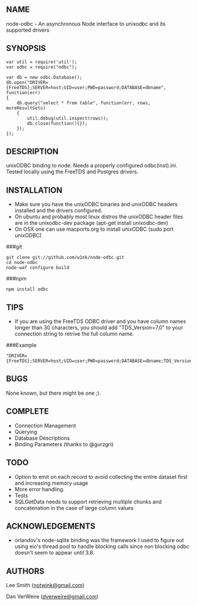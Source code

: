 NAME
----

node-odbc - An asynchronous Node interface to unixodbc and its supported drivers

SYNOPSIS
--------

	var util = require('util');
	var odbc = require("odbc");

	var db = new odbc.Database();
	db.open("DRIVER={FreeTDS};SERVER=host;UID=user;PWD=password;DATABASE=dbname", function(err)
	{
		db.query("select * from table", function(err, rows, moreResultSets)
		{
			util.debug(util.inspect(rows));
			db.close(function(){});
		});
	});


DESCRIPTION
-----------

unixODBC binding to node. Needs a properly configured odbc(inst).ini.  Tested locally using the FreeTDS and Postgres drivers.


INSTALLATION
------------

- Make sure you have the unixODBC binaries and unixODBC headers installed and the drivers configured.
 - On ubuntu and probably most linux distros the unixODBC header files are in the unixodbc-dev package (apt-get install unixodbc-dev)
 - On OSX one can use macports.org to install unixODBC (sudo port unixODBC)

###git

	git clone git://github.com/w1nk/node-odbc.git
	cd node-odbc
	node-waf configure build

###npm

	npm install odbc


TIPS
----

- If you are using the FreeTDS ODBC driver and you have column names longer than 30 characters, you should add "TDS_Version=7.0" to your connection string to retrive the full column name.

###Example

	"DRIVER={FreeTDS};SERVER=host;UID=user;PWD=password;DATABASE=dbname;TDS_Version=7.0"


BUGS
----

None known, but there might be one ;).

COMPLETE
--------

- Connection Management
- Querying
- Database Descriptions
- Binding Parameters (thanks to @gurzgri)

TODO
----

- Option to emit on each record to avoid collecting the entire dataset first and increasing memory usage
- More error handling.
- Tests
- SQLGetData needs to support retrieving multiple chunks and concatenation in the case of large	column values

ACKNOWLEDGEMENTS
----------------

- orlandov's node-sqlite binding was the framework I used to figure out using eio's thread pool to handle blocking calls since non blocking odbc doesn't seem to appear until 3.8.

AUTHORS
------

Lee Smith (notwink@gmail.com)

Dan VerWeire (dverweire@gmail.com)
